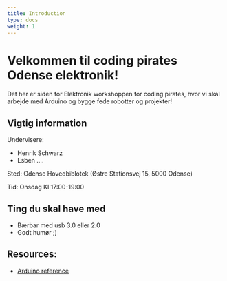 ```yaml
---
title: Introduction
type: docs
weight: 1
---
```

# Velkommen til coding pirates Odense elektronik!

Det her er siden for Elektronik workshoppen for coding pirates, hvor vi skal arbejde med Arduino og bygge fede robotter og projekter!

## Vigtig information
Undervisere:
- Henrik Schwarz
- Esben ....

Sted: Odense Hovedbiblotek (Østre Stationsvej 15, 5000 Odense)

Tid: Onsdag Kl 17:00-19:00

## Ting du skal have med
- Bærbar med usb 3.0 eller 2.0
- Godt humør ;)


## Resources:
- [Arduino reference](https://www.arduino.cc/reference)
